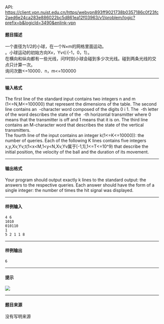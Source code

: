 API: https://client.vpn.nuist.edu.cn/https/webvpn893ff9021738b0357186c0f23fc2aed6e24ca283e886022bc5d861ea12f03963/v1/problem/logic?prefix=b&logicId=3490&enlink-vpn

#### 题目描述

一个直径为1/2的小球，在一个N×m的网格里面运动。  
。小球运动的初始方向Xv，Yv∈{-1，0，1）。  
在横向和纵向都有一些光线，问f时刻小球会碰到多少次光线。碰到两条光线的交点只计算一次。  
询问次数<=10000．n，m<=100000

---

#### 输入格式

The first line of the standard input contains two integers n and m (1<=N,M<=100000) that represent the dimensions of the table. The second line contains an  -character word composed of the digits 0 i 1. The  -th letter of the word describes the state of the  -th horizontal transmitter where 0 means that the transmitter is off and 1 means that it is on. The third line contains an M-character word that describes the state of the vertical transmitters.  
The fourth line of the input contains an integer k(1<=K<=10000)): the number of queries. Each of the following K lines contains five integers x,y,Xv,Yv,t(1<x<M,1<y<N,Xv,Yv属于\[-1,1\],1<=T<=10^9) that describe the initial position, the velocity of the ball and the duration of its movement.  

---

#### 输出格式

Your program should output exactly k lines to the standard output: the answers to the respective queries. Each answer should have the form of a single integer: the number of times the hit signal was displayed.

---

#### 样例输入
```
4 6
1010
010110
1
5 2 1 1 8

```

---

#### 样例输出
```
6
```

---

#### 提示

![](../file/3490_0.jpg)

---

#### 题目来源

没有写明来源